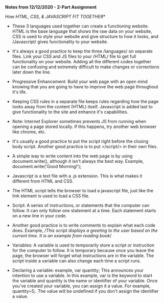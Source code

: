 **Notes from 12/12/2020 - 2-Part Assignment**

*How HTML, CSS, & JAVASCRIPT FIT TOGETHER**

- These 3 languages used together can create a functioning website. HTML is the base language that shows the raw data on your website,
CSS is used to style your website and give structure to how it looks, and /Javascript/ gives functionality to your website.

- It's always a good practice to keep the three /languages/ on separate files. Link your CSS and JS files to your /HTML/ file to 
get full functionality on your website. Adding all the different codes together can be confusing and extremely difficult to make
changes or corrections later down the line.

- Progressive Enhancement: Build your web page with an open mind knowing that you are going to have to improve the web page
throughout it's life.

- Keeping CSS rules in a separate file keeps rules regarding how the page looks away from the content (HTML) itself. Javascript is added last to 
give functionality to the site and enhance it's capabilities.

- Note: Internet Explorer sometimes prevents JS from running when opening a page stored locally. If this happens, try another web browser
like chrome, etc.

- It's usually a good practice to put the script right before the closing body script. Another good practice is to put </script/> in their own files.

- A simple way to write content into the web page is by using document.write(), although it isn't always the best way. Example, document.write('Good Morning!');

- Javascript is a text file with a .js extension. This is what makes it different from HTML and CSS.

- The HTML script tells the browser to load a javascript file, just like the link element is used to load a CSS file.

- Script: A series of instructions, or statements that the computer can follow. It can only follow one statement at a time. Each statement starts
on a new line in your code.

- Another good practice is to write comments to explain what each code does. Example, /*This script displays a greeting to the user based on the current time.
It is an example from reading book*/

- Variables: A variable is used to temporarily store a script or instruction for the computer to follow. It is temporary because once you leave the page, the 
browser will forget what instructions are in the variable. The script inside a variable can also change each time a script runs.

- Declaring a variable: example, var quantity; This announces your intention to use a variable. In this example, var is the keyword to start the variable and 
quantity is the name or identifier of your variable. Once you've created your variable, you can assign it a value. For example, quantity=5;. The value will be
undefined if you don't assign the identifier a value.